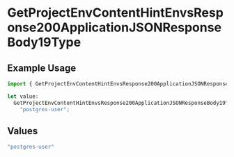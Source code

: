 # GetProjectEnvContentHintEnvsResponse200ApplicationJSONResponseBody19Type

## Example Usage

```typescript
import { GetProjectEnvContentHintEnvsResponse200ApplicationJSONResponseBody19Type } from "@vercel/sdk/models/operations/getprojectenv.js";

let value:
  GetProjectEnvContentHintEnvsResponse200ApplicationJSONResponseBody19Type =
    "postgres-user";
```

## Values

```typescript
"postgres-user"
```